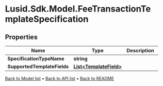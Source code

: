# Lusid.Sdk.Model.FeeTransactionTemplateSpecification

## Properties

Name | Type | Description | Notes
------------ | ------------- | ------------- | -------------
**SpecificationTypeName** | **string** |  | 
**SupportedTemplateFields** | [**List&lt;TemplateField&gt;**](TemplateField.md) |  | 

[Back to Model list](../README.md#documentation-for-models) &#8226; [Back to API list](../README.md#documentation-for-api-endpoints) &#8226; [Back to README](../README.md)

